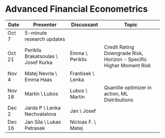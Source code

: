 # Advanced Financial Econometrics

|Date	|	Presenter	|     Discussant | Topic
|------|------|------|--------------|
|Oct 7   | 5-minute research updates |     | 
|Oct 21  |  Periklis Brakatsoulas \ Josef Kurka |  Emma \ Periklis   |  Credit Rating Downgrade Risk, Horizon - Specific Higher Moment Risk
|Nov 4   |  Matej Nevrla \ Emma Haas |   Frantisek \ Lenka   | 
|Nov 18  | Martin \ Lubos |   Lubos \ Martin  | Quantile optimizer in action, ML Distributions
|Dec 2   | Jarda P \ Lenka Nechvatalova | Jan \ Josef | 
|Dec 16  | Jan Sila \ Lukas Petrasek | Nicloas F. \  Matej | 